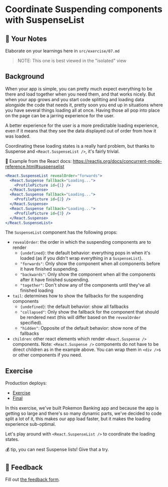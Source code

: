 # Coordinate Suspending components with SuspenseList

## 📝 Your Notes

Elaborate on your learnings here in `src/exercise/07.md`

> NOTE: This one is best viewed in the "isolated" view

## Background

When your app is simple, you can pretty much expect everything to be there and
load together when you need them, and that works nicely. But when your app grows
and you start code splitting and loading data alongside the code that needs it,
pretty soon you end up in situations where you have several things loading all
at once. Having those all pop into place on the page can be a jarring experience
for the user.

A better experience for the user is a more predictable loading experience, even
if it means that they see the data displayed out of order from how it was
loaded.

Coordinating these loading states is a really hard problem, but thanks to
Suspense and `<React.SuspenseList />`, it's fairly trivial.

📜 Example from the React docs:
https://reactjs.org/docs/concurrent-mode-reference.html#suspenselist

```jsx
<React.SuspenseList revealOrder="forwards">
  <React.Suspense fallback="Loading...">
    <ProfilePicture id={1} />
  </React.Suspense>
  <React.Suspense fallback="Loading...">
    <ProfilePicture id={2} />
  </React.Suspense>
  <React.Suspense fallback="Loading...">
    <ProfilePicture id={3} />
  </React.Suspense>
</React.SuspenseList>
```

The `SuspenseList` component has the following props:

- `revealOrder`: the order in which the suspending components are to render
  - `{undefined}`: the default behavior: everything pops in when it's loaded (as
    if you didn't wrap everything in a `SuspenseList`).
  - `"forwards"`: Only show the component when all components before it have
    finished suspending.
  - `"backwards"`: Only show the component when all the components after it have
    finished suspending.
  - `"together"`: Don't show any of the components until they've all finished
    loading
- `tail`: determines how to show the fallbacks for the suspending components
  - `{undefined}`: the default behavior: show all fallbacks
  - `"collapsed"`: Only show the fallback for the component that should be
    rendered next (this will differ based on the `revealOrder` specified).
  - `"hidden"`: Opposite of the default behavior: show none of the fallbacks
- `children`: other react elements which render `<React.Suspense />` components.
  Note: `<React.Suspense />` components do not have to be direct children as in
  the example above. You can wrap them in `<div />`s or other components if you
  need.

## Exercise

Production deploys:

- [Exercise](https://react-suspense.netlify.app/isolated/exercise/07.js)
- [Final](https://react-suspense.netlify.app/isolated/final/07.js)

In this exercise, we've built Pokemon Banking app and because the app is getting
so large and there's so many dynamic parts, we've decided to code split a lot of
it, this makes our app load faster, but it makes the loading experience
sub-optimal.

Let's play around with `<React.SuspenseList />` to coordinate the loading
states.

💰 tip, you can nest Suspense lists! Give that a try.

## 🦉 Feedback

Fill out
[the feedback form](https://ws.kcd.im/?ws=React%20Suspense%20%F0%9F%94%80&e=07%3A%20Coordinate%20Suspending%20components%20with%20SuspenseList&em=jaquinoemail%40gmail.com).

